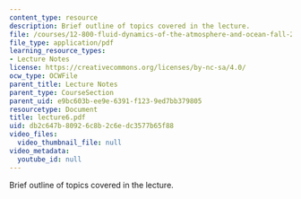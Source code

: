 ```yaml
---
content_type: resource
description: Brief outline of topics covered in the lecture.
file: /courses/12-800-fluid-dynamics-of-the-atmosphere-and-ocean-fall-2004/db2c647b80926c8b2c6edc3577b65f88_lecture6.pdf
file_type: application/pdf
learning_resource_types:
- Lecture Notes
license: https://creativecommons.org/licenses/by-nc-sa/4.0/
ocw_type: OCWFile
parent_title: Lecture Notes
parent_type: CourseSection
parent_uid: e9bc603b-ee9e-6391-f123-9ed7bb379805
resourcetype: Document
title: lecture6.pdf
uid: db2c647b-8092-6c8b-2c6e-dc3577b65f88
video_files:
  video_thumbnail_file: null
video_metadata:
  youtube_id: null
---
```

Brief outline of topics covered in the lecture.